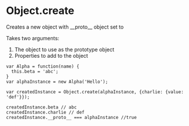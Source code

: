 # Object.create

Creates a new object with  \_\_proto\_\_ object set to

Takes two arguments:

1. The object to use as the prototype object
2. Properties to add to the object

```
var Alpha = function(name) {
  this.beta = 'abc';
}
var alphaInstance = new Alpha('Hello');

var createdInstance = Object.create(alphaInstance, {charlie: {value: 'def'}});

createdInstance.beta // abc
createdInstance.charlie // def
createdInstance.__proto__ === alphaInstance //true
```



